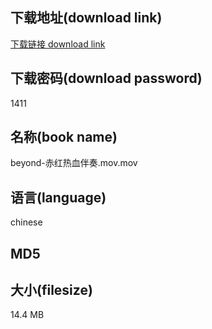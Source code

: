 ## 下载地址(download link)
[下载链接 download link](https://tutu365.netlify.app/?s=beyond-%E8%B5%A4%E7%BA%A2%E7%83%AD%E8%A1%80%E4%BC%B4%E5%A5%8F.mov)

## 下载密码(download password)
1411

## 名称(book name)
beyond-赤红热血伴奏.mov.mov

## 语言(language)
chinese

## MD5


## 大小(filesize)
14.4 MB
